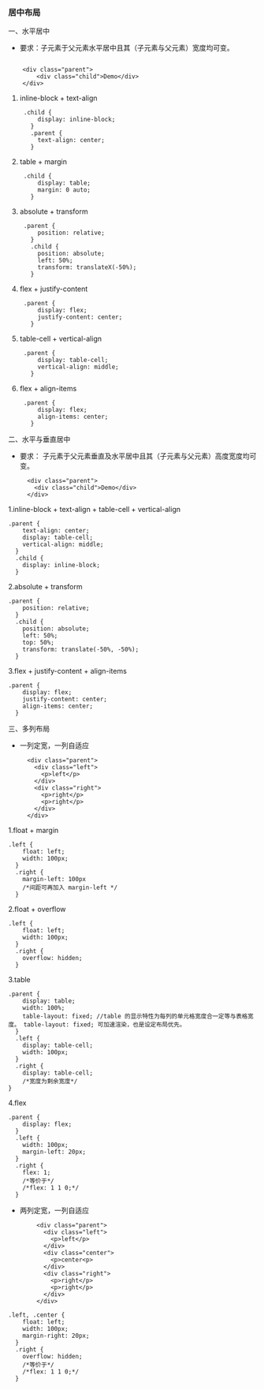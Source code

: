 ### 居中布局 ###

一、水平居中

* 要求：子元素于父元素水平居中且其（子元素与父元素）宽度均可变。


```` javacript

 	<div class="parent">
  		<div class="child">Demo</div>
	</div>

````

1. inline-block + text-align 

		.child {
		    display: inline-block;
		  }
		  .parent {
		    text-align: center;
		  }
2. table + margin 

		.child {
		    display: table;
		    margin: 0 auto;
		  }
		
3. absolute + transform

		.parent {
		    position: relative;
		  }
		  .child {
		    position: absolute;
		    left: 50%;
		    transform: translateX(-50%);
		  }
4. flex + justify-content

		.parent {
		    display: flex;
		    justify-content: center;
		  }
5. table-cell + vertical-align
	
		.parent {
		    display: table-cell;
		    vertical-align: middle;
		  }
6. flex + align-items

		.parent {
		    display: flex;
		    align-items: center;
		  }

二、水平与垂直居中

* 要求： 子元素于父元素垂直及水平居中且其（子元素与父元素）高度宽度均可变。


	    <div class="parent">
		  <div class="child">Demo</div>
		</div>


1.inline-block + text-align + table-cell + vertical-align

	.parent {
	    text-align: center;
	    display: table-cell;
	    vertical-align: middle;
	  }
	  .child {
	    display: inline-block;
	  }
2.absolute + transform

	.parent {
	    position: relative;
	  }
	  .child {
	    position: absolute;
	    left: 50%;
	    top: 50%;
	    transform: translate(-50%, -50%);
	  }

3.flex + justify-content + align-items

	.parent {
	    display: flex;
	    justify-content: center;
	    align-items: center;
	  }

三、多列布局

* 一列定宽，一列自适应

		<div class="parent">
		  <div class="left">
		    <p>left</p>
		  </div>
		  <div class="right">
		    <p>right</p>
		    <p>right</p>
		  </div>
		</div>

1.float + margin

	.left {
	    float: left;
	    width: 100px;
	  }
	  .right {
	    margin-left: 100px
	    /*间距可再加入 margin-left */
	  }

2.float + overflow
	
	.left {
	    float: left;
	    width: 100px;
	  }
	  .right {
	    overflow: hidden;
	  }

3.table

	.parent {
	    display: table;
	    width: 100%;
	    table-layout: fixed; //table 的显示特性为每列的单元格宽度合一定等与表格宽度。 table-layout: fixed; 可加速渲染，也是设定布局优先。
	  }
	  .left {
	    display: table-cell;
	    width: 100px;
	  }
	  .right {
	    display: table-cell;
	    /*宽度为剩余宽度*/
  	}

4.flex

	.parent {
	    display: flex;
	  }
	  .left {
	    width: 100px;
	    margin-left: 20px;
	  }
	  .right {
	    flex: 1;
	    /*等价于*/
	    /*flex: 1 1 0;*/
	  }	

* 两列定宽，一列自适应

````
		<div class="parent">
		  <div class="left">
		    <p>left</p>
		  </div>
		  <div class="center">
		    <p>center<p>
		  </div>
		  <div class="right">
		    <p>right</p>
		    <p>right</p>
		  </div>
		</div>
````

	.left, .center {
	    float: left;
	    width: 100px;
	    margin-right: 20px;
	  }
	  .right {
	    overflow: hidden;
	    /*等价于*/
	    /*flex: 1 1 0;*/
	  }